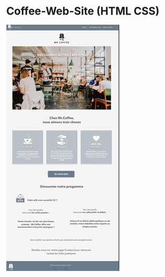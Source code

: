 # Coffee-Web-Site  (HTML CSS)
![TCoffee-Web-Site](https://github.com/bharti4/Coffee-Web-Site/blob/master/Coffee%20Website.jpg)
